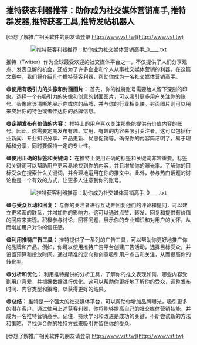 ## **推特获客利器推荐：助你成为社交媒体营销高手,推特群发器,推特获客工具,推特发帖机器人**

[😍想了解推广相关软件的朋友请登录 http://www.vst.tw](http://www.vst.tw)

 <center><img src="https://vst.tw/MP4/tuiguang/png/4.png" alt="推特获客利器推荐：助你成为社交媒体营销高手_0____.txt"></center>

推特（Twitter）作为全球最受欢迎的社交媒体平台之一，不仅提供了人们分享观点、发表见解的机会，还成为了许多企业和个人从事社交媒体营销的利器。在这篇文章中，我们将介绍几个推特获客利器，帮助你成为一名社交媒体营销高手。

**😄使用有吸引力的头像和封面图片：**
首先，你的推特账号需要给人留下深刻的印象。选择一个有吸引力的头像和创意的封面图片，可以吸引更多用户关注你的账号。头像应该清晰地展示你或你的品牌，并与你的行业相关联。封面图片则可以用来突出你的特色或者传达你的品牌信息。

**😄定期发布有价值的内容：**
推特上的用户喜欢关注那些能提供有价值内容的账号。因此，你需要定期发布有趣、实用、有趣的内容来吸引关注者。这可以包括行业新闻、专业知识分享、产品更新、优惠促销等。确保你的内容简洁明了，易于理解和分享，同时要保持一定的专业性。

**😄使用正确的标签和关键词：**
在推特上使用正确的标签和关键词非常重要。标签和关键词可以帮助用户更容易地找到你的内容，并且增加你的曝光率。了解你的目标受众在搜索什么关键词，并合理地运用在你的推文中。此外，参与热门话题的讨论也是一个有效的方式，让更多人注意到你的账号。

 <center><img src="https://vst.tw/MP4/tuiguang/png/4.png" alt="推特获客利器推荐：助你成为社交媒体营销高手_0____.txt"></center>

**😄与受众互动和回复：**
与你的关注者进行互动并回复他们的评论和提问，可以建立更紧密的联系，并增加你的影响力。这可以通过点赞、转发、回复和提供有价值的回应来实现。积极参与讨论，回答问题，展示你的专业知识和对用户的关怀，从而增加用户对你的信任感。

**😄利用推特广告工具：**
推特提供了一系列的广告工具，可以帮助你更好地推广你的品牌和产品。例如，你可以使用推特广告平台创建广告活动，选择目标受众，并设置预算和投放时间。通过精准的定向和创意吸引用户点击和关注，从而提高你的转化率。

**😄分析和优化：**
利用推特提供的分析工具，了解你的推文表现如何，哪些内容受到用户喜爱，并根据数据进行优化。这可以帮助你更好地了解你的受众，调整发布时间、内容类型和策略，以获得更好的结果。

**😄总结：**
推特是一个强大的社交媒体平台，可以帮助你增加品牌曝光，吸引更多的潜在客户。通过使用上述获客利器，你将能够提高自己的社交媒体营销技能，并成为一名推特营销高手。记住，持续学习和改进是成功的关键，不断尝试新的方法和策略，寻找适合你的独特方式来吸引并留住你的受众。

[😍想了解推广相关软件的朋友请登录 http://www.vst.tw](http://www.vst.tw)



